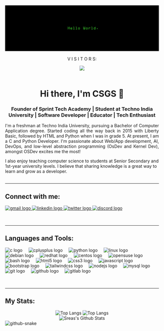 ![GitHub Banner](https://github.com/sreasgop/sreasgop/blob/a2a4f7f142da4c416f62622cd2d61e67af4088df/Resources/Hello%20World%2002.jpg)
<br>
<div align="center">
  <p>V I S I T O R S:</p>
  <img src="https://profile-counter.glitch.me/sreasgop/count.svg?"  />
</div>
<br>
<h1 align="center">Hi there, I'm CSGS 👋</h1>
<h3 align="center"> Founder of Sprint Tech Academy | Student at Techno India University | Software Developer | Educator | Tech Enthusiast </h3>

<p align="justify"> I'm a freshman at Techno India University, pursuing a Bachelor of Computer Application degree. Started coding all the way back in 2015 with Liberty Basic, followed by HTML and Python when I was in grade 5. At present, I am a C and Python Developer. I'm passionate about Web/App development, AI, DevOps, and low-level abstraction programming (OsDev and Kernel Dev), amongst OSDev excites me the most! </p>
I also enjoy teaching computer science to students at Senior Secondary and 1st-year university levels. I believe that sharing knowledge is a great way to learn and grow as a developer.
<br>
<br>
<hr>
<h2 align="left"> Connect with me: </h2>
<div align="left">
  <a href="mailto:sreasgop@gmail.com" target="_blank">
    <img src="https://raw.githubusercontent.com/maurodesouza/profile-readme-generator/master/src/assets/icons/social/gmail/default.svg" width="47" height="35" alt="gmail logo"  />
  </a>
  <a href="https://www.linkedin.com/in/chandrasreasgop/" target="_blank">
    <img src="https://raw.githubusercontent.com/maurodesouza/profile-readme-generator/master/src/assets/icons/social/linkedin/default.svg" width="47" height="35" alt="linkedin logo"  />
  </a>
  <a href="https://twitter.com/chandrasreasgop" target="_blank">
    <img src="https://raw.githubusercontent.com/maurodesouza/profile-readme-generator/master/src/assets/icons/social/twitter/default.svg" width="47" height="35" alt="twitter logo"  />
  </a>
  <a href="https://discordapp.com/users/CSGS#9791" target="_blank">
    <img src="https://raw.githubusercontent.com/maurodesouza/profile-readme-generator/master/src/assets/icons/social/discord/default.svg" width="47" height="35" alt="discord logo"  />
  </a>
</div>
<br>
<br>
<hr>
<h2> Languages and Tools: </h2>

<div align="left">
  <img src="https://cdn.jsdelivr.net/gh/devicons/devicon/icons/c/c-original.svg" height="40" alt="c logo"  />
  <img width="12" />
  <img src="https://cdn.jsdelivr.net/gh/devicons/devicon/icons/cplusplus/cplusplus-original.svg" height="40" alt="cplusplus logo"  />
  <img width="12" />
  <img src="https://cdn.jsdelivr.net/gh/devicons/devicon/icons/python/python-original.svg" height="40" alt="python logo"  />
  <img width="12" />
  <img src="https://cdn.jsdelivr.net/gh/devicons/devicon/icons/linux/linux-original.svg" height="40" alt="linux logo"  />
  <img width="12" />
  <img src="https://cdn.jsdelivr.net/gh/devicons/devicon/icons/debian/debian-original.svg" height="40" alt="debian logo"  />
  <img width="12" />
  <img src="https://cdn.jsdelivr.net/gh/devicons/devicon/icons/redhat/redhat-original.svg" height="40" alt="redhat logo"  />
  <img width="12" />
  <img src="https://cdn.jsdelivr.net/gh/devicons/devicon/icons/centos/centos-original.svg" height="40" alt="centos logo"  />
  <img width="12" />
  <img src="https://cdn.jsdelivr.net/gh/devicons/devicon/icons/opensuse/opensuse-original.svg" height="40" alt="opensuse logo"  />
  <img width="12" />
  <img src="https://cdn.jsdelivr.net/gh/devicons/devicon/icons/bash/bash-original.svg" height="40" alt="bash logo"  />
  <img width="12" />
  <img src="https://cdn.jsdelivr.net/gh/devicons/devicon/icons/html5/html5-original.svg" height="40" alt="html5 logo"  />
  <img width="12" />
  <img src="https://cdn.jsdelivr.net/gh/devicons/devicon/icons/css3/css3-original.svg" height="40" alt="css3 logo"  />
  <img width="12" />
  <img src="https://cdn.jsdelivr.net/gh/devicons/devicon/icons/javascript/javascript-original.svg" height="40" alt="javascript logo"  />
  <img width="12" />
  <img src="https://cdn.jsdelivr.net/gh/devicons/devicon/icons/bootstrap/bootstrap-original.svg" height="40" alt="bootstrap logo"  />
  <img width="12" />
  <img src="https://cdn.jsdelivr.net/gh/devicons/devicon/icons/tailwindcss/tailwindcss-original-wordmark.svg" height="40" alt="tailwindcss logo"  />
  <img width="12" />
  <img src="https://cdn.jsdelivr.net/gh/devicons/devicon/icons/nodejs/nodejs-original.svg" height="40" alt="nodejs logo"  />
  <img width="12" />
  <img src="https://cdn.jsdelivr.net/gh/devicons/devicon/icons/mysql/mysql-original.svg" height="40" alt="mysql logo"  />
  <img width="12" />
  <img src="https://cdn.jsdelivr.net/gh/devicons/devicon/icons/git/git-original.svg" height="40" alt="git logo"  />
  <img width="12" />
  <img src="https://cdn.jsdelivr.net/gh/devicons/devicon/icons/github/github-original.svg" height="40" alt="github logo"  />
  <img width="12" />
  <img src="https://cdn.jsdelivr.net/gh/devicons/devicon/icons/gitlab/gitlab-original.svg" height="40" alt="gitlab logo"  />
</div>
<br>
<br>
<hr>
<h2 align="left"> My Stats:</h3>

<div align="center">
<img alt="Top Langs" src="https://github-readme-stats.vercel.app/api/top-langs/?username=sreasgop&layout=donut&theme=transparent">
<img alt="Top Langs" src="https://streak-stats.demolab.com/?user=sreasgop&theme=transparent&fire=blue&ring=CornflowerBlue">
</div>
<div align="center">
<img alt="Sreas's Github Stats" src="https://github-readme-stats.vercel.app/api?username=sreasgop&theme=transparent&show_icons=true">
</div>
<picture>
  <source media="(prefers-color-scheme: dark)" srcset="https://github.com/sreasgop/sreasgop/blob/7207cac04fd40bcec7b8ffcc00f83c1046f20cb9/github-contribution-grid-snake-dark.svg" />
  <source media="(prefers-color-scheme: light)" srcset="https://github.com/sreasgop/sreasgop/blob/7207cac04fd40bcec7b8ffcc00f83c1046f20cb9/github-contribution-grid-snake.svg" />
  <img alt="github-snake" src="github-snake.svg" />
</picture>




<!--
**sreasgop/sreasgop** is a ✨ _special_ ✨ repository because its `README.md` (this file) appears on your GitHub profile.
<div>
  ![Top Langs](https://github-readme-stats.vercel.app/api/top-langs/?username=sreasgop&layout=donut&theme=transparent)
  ![Sreas's GitHub Streak](https://streak-stats.demolab.com/?user=sreasgop&theme=transparent&fire=blue&ring=CornflowerBlue)
  ![Sreas's GitHub stats](https://github-readme-stats.vercel.app/api?username=sreasgop&theme=transparent&show_icons=true)
</div>
Here are some ideas to get you started:

- 🔭 I’m currently working on ...
- 🌱 I’m currently learning ...
- 👯 I’m looking to collaborate on ...
- 🤔 I’m looking for help with ...
- 💬 Ask me about ...
- 📫 How to reach me: ...
- 😄 Pronouns: ...
- ⚡ Fun fact: ...
-->
